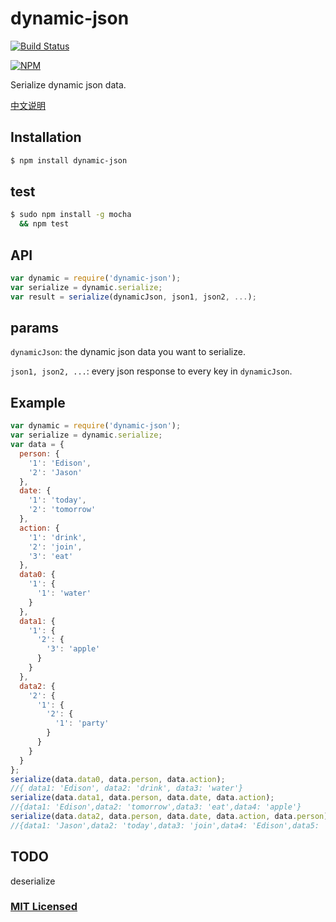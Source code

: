 # dynamic-json

[![Build Status](https://travis-ci.org/chouchou900822/dynamic-json.svg)](https://travis-ci.org/chouchou900822/dynamic-json)

[![NPM](https://nodei.co/npm/dynamic-json.png?mini=true)](https://nodei.co/npm/dynamic-json/)

Serialize dynamic json data. 

[中文说明](cn.md)

## Installation

```sh
$ npm install dynamic-json
```

## test

```sh
$ sudo npm install -g mocha
  && npm test
```


## API

```js
var dynamic = require('dynamic-json');
var serialize = dynamic.serialize;
var result = serialize(dynamicJson, json1, json2, ...);
```

## params

`dynamicJson`:
the dynamic json data you want to serialize.

`json1, json2, ...`:
every json response to every key in `dynamicJson`.

## Example

```js
var dynamic = require('dynamic-json');
var serialize = dynamic.serialize;
var data = {
  person: {
    '1': 'Edison',
    '2': 'Jason'
  },
  date: {
    '1': 'today',
    '2': 'tomorrow'
  },
  action: {
    '1': 'drink',
    '2': 'join',
    '3': 'eat'
  },
  data0: {
    '1': {
      '1': 'water'
    }
  },
  data1: {
    '1': {
      '2': {
        '3': 'apple'
      }
    }
  },
  data2: {
    '2': {
      '1': {
        '2': {
          '1': 'party'
        }
      }
    }
  }
};
serialize(data.data0, data.person, data.action);
//{ data1: 'Edison', data2: 'drink', data3: 'water'}
serialize(data.data1, data.person, data.date, data.action);
//{data1: 'Edison',data2: 'tomorrow',data3: 'eat',data4: 'apple'}
serialize(data.data2, data.person, data.date, data.action, data.person);
//{data1: 'Jason',data2: 'today',data3: 'join',data4: 'Edison',data5: 'party'}
```

## TODO

deserialize

### [MIT Licensed](LICENSE)